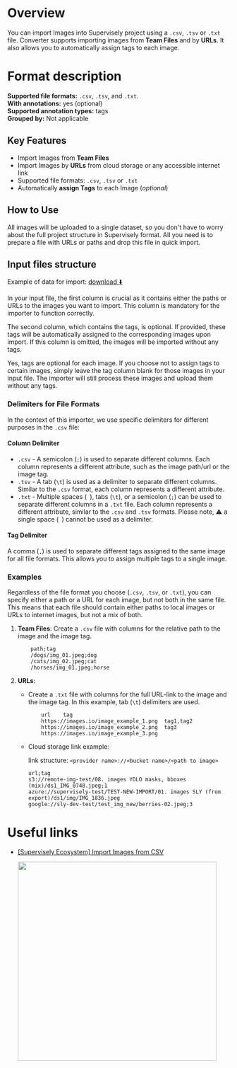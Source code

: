 <!-- <h1 align="left" style="border-bottom: 0"> <img align="left" src="./images/csv_logo.png" width="80" style="padding-right: 20px;"> CSV, TSV and TXT Format </h1>

<br> -->

# Overview

You can import Images into Supervisely project using a `.csv`, `.tsv` or `.txt` file. Converter supports importing images from **Team Files** and by **URLs**. It also allows you to automatically assign tags to each image.

# Format description

**Supported file formats:** `.csv`, `.tsv`, and `.txt`.<br>
**With annotations:** yes (optional)<br>
**Supported annotation types:** tags <br>
**Grouped by:** Not applicable<br>

## Key Features

- Import Images from **Team Files**
- Import Images by **URLs** from cloud storage or any accessible internet link
- Supported file formats: `.csv`, `.tsv` or `.txt`
- Automatically **assign Tags** to each Image (_optional_)

## How to Use

All images will be uploaded to a single dataset, so you don't have to worry about the full project structure in Supervisely format. All you need is to prepare a file with URLs or paths and drop this file in quick import.

## Input files structure

Example of data for import: [download ⬇️](https://github.com/supervisely-ecosystem/import-wizard-docs/files/14934860/sample_csv.zip)

In your input file, the first column is crucial as it contains either the paths or URLs to the images you want to import. This column is mandatory for the importer to function correctly.

The second column, which contains the tags, is optional. If provided, these tags will be automatically assigned to the corresponding images upon import. If this column is omitted, the images will be imported without any tags.

Yes, tags are optional for each image. If you choose not to assign tags to certain images, simply leave the tag column blank for those images in your input file. The importer will still process these images and upload them without any tags.

### Delimiters for File Formats

In the context of this importer, we use specific delimiters for different purposes in the `.csv` file:

#### Column Delimiter

- `.csv` - A semicolon (`;`) is used to separate different columns. Each column represents a different attribute, such as the image path/url or the image tag.
- `.tsv` - A tab (`\t`) is used as a delimiter to separate different columns. Similar to the `.csv` format, each column represents a different attribute.
- `.txt` - Multiple spaces (` `), tabs (`\t`), or a semicolon (`;`) can be used to separate different columns in a `.txt` file. Each column represents a different attribute, similar to the `.csv` and `.tsv` formats. Please note, ⚠️ a single space (` `) cannot be used as a delimiter.

#### Tag Delimiter

A comma (`,`) is used to separate different tags assigned to the same image for all file formats. This allows you to assign multiple tags to a single image.

### Examples

Regardless of the file format you choose (`.csv`, `.tsv`, or `.txt`), you can specify either a path or a URL for each image, but not both in the same file. This means that each file should contain either paths to local images or URLs to internet images, but not a mix of both.

1. **Team Files**: Create a `.csv` file with columns for the relative path to the image and the image tag.

   ```csv
       path;tag
       /dogs/img_01.jpeg;dog
       /cats/img_02.jpeg;cat
       /horses/img_01.jpeg;horse
   ```

2. **URLs**:

   - Create a `.txt` file with columns for the full URL-link to the image and the image tag. In this example, tab (`\t`) delimiters are used.

     ```text
         url	tag
         https://images.io/image_example_1.png	tag1,tag2
         https://images.io/image_example_2.png	tag3
         https://images.io/image_example_3.png
     ```

   - Cloud storage link example:

     link structure: `<provider name>://<bucket name>/<path to image>`

     ```csv
     url;tag
     s3://remote-img-test/08. images YOLO masks, bboxes (mix)/ds1_IMG_0748.jpeg;1
     azure://supervisely-test/TEST-NEW-IMPORT/01. images SLY (from export)/ds1/img/IMG_1836.jpeg
     google://sly-dev-test/test_img_new/berries-02.jpeg;3
     ```

# Useful links

- [[Supervisely Ecosystem] Import Images from CSV](https://ecosystem.supervise.ly/apps/import-images-from-csv)

    <img data-key="sly-module-link" data-module-slug="supervisely-ecosystem/import-images-from-csv" src="https://imgur.com/Cqe7fjv.png" width="450px" style='padding-bottom: 20px'/>
